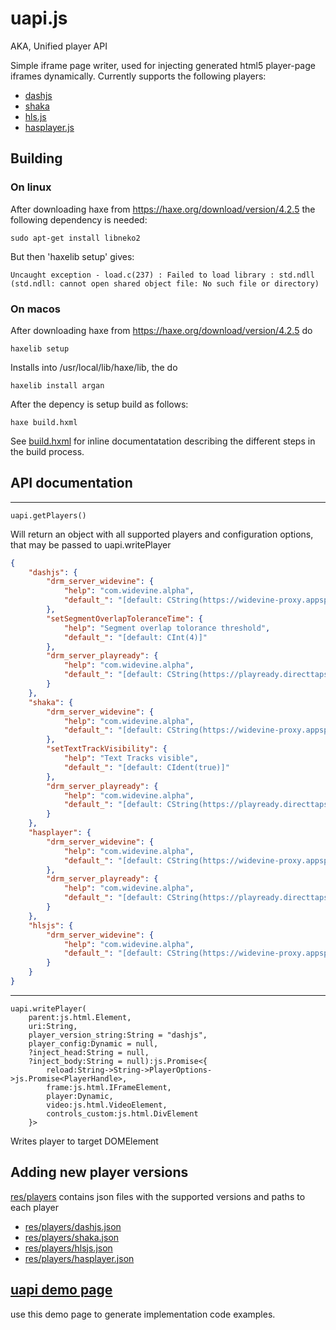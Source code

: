 # uapi.js

AKA, Unified player API

Simple iframe page writer, used for injecting generated html5 player-page iframes dynamically. Currently supports the following players:
 - [dashjs](https://github.com/Dash-Industry-Forum/dash.js)
 - [shaka](https://github.com/google/shaka-player)
 - [hls.js](https://github.com/video-dev/hls.js)
 - [hasplayer.js](https://github.com/Orange-OpenSource/hasplayer.js)


## Building

### On linux
After downloading haxe from https://haxe.org/download/version/4.2.5 the
following dependency is needed:

    sudo apt-get install libneko2

But then 'haxelib setup' gives:

    Uncaught exception - load.c(237) : Failed to load library : std.ndll (std.ndll: cannot open shared object file: No such file or directory)

### On macos
After downloading haxe from https://haxe.org/download/version/4.2.5 do 

    haxelib setup

Installs into /usr/local/lib/haxe/lib, the do

    haxelib install argan 

After the depency is setup build as follows:

    haxe build.hxml

See [build.hxml](./build.hxml) for inline documentatation describing the different steps in the build process.


## API documentation

-----------
    uapi.getPlayers()

Will return an object with all supported players and configuration options, that may be passed to uapi.writePlayer

```json
{
	"dashjs": {
		"drm_server_widevine": {
			"help": "com.widevine.alpha",
			"default_": "[default: CString(https://widevine-proxy.appspot.com/proxy)]"
		},
		"setSegmentOverlapToleranceTime": {
			"help": "Segment overlap tolorance threshold",
			"default_": "[default: CInt(4)]"
		},
		"drm_server_playready": {
			"help": "com.widevine.alpha",
			"default_": "[default: CString(https://playready.directtaps.net/pr/svc/rightsmanager.asmx?PlayRight=1&UseSimpleNonPersistentLicense=1&PlayEnablers=786627D8-C2A6-44BE-8F88-08AE255B01A7)]"
		}
	},
	"shaka": {
		"drm_server_widevine": {
			"help": "com.widevine.alpha",
			"default_": "[default: CString(https://widevine-proxy.appspot.com/proxy)]"
		},
		"setTextTrackVisibility": {
			"help": "Text Tracks visible",
			"default_": "[default: CIdent(true)]"
		},
		"drm_server_playready": {
			"help": "com.widevine.alpha",
			"default_": "[default: CString(https://playready.directtaps.net/pr/svc/rightsmanager.asmx?PlayRight=1&UseSimpleNonPersistentLicense=1&PlayEnablers=786627D8-C2A6-44BE-8F88-08AE255B01A7)]"
		}
	},
	"hasplayer": {
		"drm_server_widevine": {
			"help": "com.widevine.alpha",
			"default_": "[default: CString(https://widevine-proxy.appspot.com/proxy)]"
		},
		"drm_server_playready": {
			"help": "com.widevine.alpha",
			"default_": "[default: CString(https://playready.directtaps.net/pr/svc/rightsmanager.asmx?PlayRight=1&UseSimpleNonPersistentLicense=1&PlayEnablers=786627D8-C2A6-44BE-8F88-08AE255B01A7)]"
		}
	},
	"hlsjs": {
		"drm_server_widevine": {
			"help": "com.widevine.alpha",
			"default_": "[default: CString(https://widevine-proxy.appspot.com/proxy)]"
		}
	}
}
```
-----------
    uapi.writePlayer(
		parent:js.html.Element, 
		uri:String, 
		player_version_string:String = "dashjs", 
		player_config:Dynamic = null, 
		?inject_head:String = null, 
		?inject_body:String = null):js.Promise<{
			reload:String->String->PlayerOptions->js.Promise<PlayerHandle>,
			frame:js.html.IFrameElement,
			player:Dynamic,
			video:js.html.VideoElement,
			controls_custom:js.html.DivElement
		}>

Writes player to target DOMElement


## Adding new player versions
[res/players](res/players) contains json files with the supported versions and paths to each player
- [res/players/dashjs.json](res/players/dashjs.json)
- [res/players/shaka.json](res/players/shaka.json)
- [res/players/hlsjs.json](res/players/hlsjs.json)
- [res/players/hasplayer.json](res/players/hasplayer.json)


## [uapi demo page](https://unifiedstreaming.github.io/mse-toolbox/uapi/bin/index.html)
use this demo page to generate implementation code examples.
